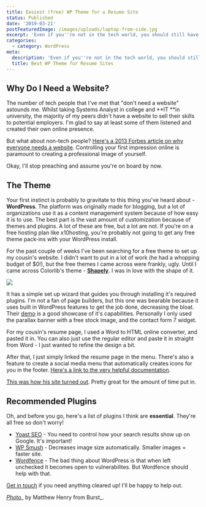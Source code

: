 ```yaml
---
title: Easiest (free) WP Theme for a Resume Site
status: Published
date: '2019-03-21'
postFeaturedImage: /images/uploads/laptop-from-side.jpg
excerpt: 'Even if you''re not in the tech world, you should still have a website.'
categories:
  - category: WordPress
meta:
  description: 'Even if you''re not in the tech world, you should still have a website.'
  title: Best WP Theme for Resume Sites
---
```

## Why Do I Need a Website?

The number of tech people that I've met that "don't need a website" astounds me. Whilst taking Systems Analyst in college and **IT **in university, the majority of my peers didn't have a website to sell their skills to potential employers. I'm glad to say at least some of them listened and created their own online presence. 

But what about non-tech people? [Here's a 2013 Forbes article on why everyone needs a website](https://www.forbes.com/sites/jacquelynsmith/2013/04/26/why-every-job-seeker-should-have-a-personal-website-and-what-it-should-include/#3bcb0dea119e). Controlling your first impression online is paramount to creating a professional image of yourself.

Okay, I'll stop preaching and assume you're on board by now.

## The Theme

Your first instinct is probably to gravitate to this thing you've heard about - **WordPress**. The platform was originally made for blogging, but a lot of organizations use it as a content management system because of how easy it is to use. The best part is the vast amount of customization because of themes and plugins. A lot of these are free, but a lot are not. If you're on a free hosting plan like x10hosting, you're probably not going to get any free theme pack-ins with your WordPress install. 

For the past couple of weeks I've been searching for a free theme to set up my cousin's website. I didn't want to put in a lot of work (he had a whopping budget of $0!), but the free themes I came across were frankly, ugly. Until I came across Colorlib's theme - [**Shapely**](https://colorlib.com/wp/themes/shapely/). I was in love with the shape of it. 

<a href="https://jasonsomai.com/images/uploads/Capture.jpg" data-lity="true">![](/images/uploads/resized/capture.300.jpg)
</a>

It has a simple set up wizard that guides you through installing it's required plugins. I'm not a fan of page builders, but this one was bearable because it uses built in WordPress features to get the job done, decreasing the bloat. Their [demo](https://colorlib.com/shapely/) is a good showcase of it's capabilities. Personally I only used the parallax banner with a free stock image, and the contact form 7 widget. 

For my cousin's resume page, I used a Word to HTML online converter, and pasted it in. You can also just use the regular editor and paste it in straight from Word - I just wanted to refine the design a bit.

After that, I just simply linked the resume page in the menu. There's also a feature to create a social media menu that automatically creates icons for you in the footer. [Here's a link to the very helpful documentation](https://colorlib.com/wp/support/shapely/). 

[This was how his site turned out](http://chrissomai.x10host.com/). Pretty great for the amount of time put in.

## Recommended Plugins

Oh, and before you go, here's a list of plugins I think are **essential**. They're all free so don't worry!

* [Yoast SEO](https://en-ca.wordpress.org/plugins/wordpress-seo/) - You need to control how your search results show up on Google. It's important!
* [WP Smush](https://en-ca.wordpress.org/plugins/wp-smushit/) - Decreases image size automatically. Smaller images = faster site.
* [Wordfence](https://en-ca.wordpress.org/plugins/wordfence/) - The bad thing about WordPress is that when left unchecked it becomes open to vulnerabilites. But Wordfence should help with that.

[Get in touch](https://jasonsomai.com/contact) if you need anything cleared up! I'll be happy to help out.

[_Photo_](https://burst.shopify.com/photos/laptop-from-side?q=computer)_ by Matthew Henry from Burst_.
